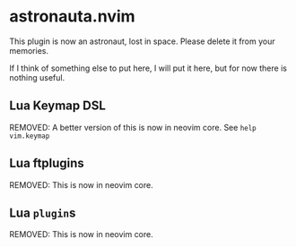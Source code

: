 # astronauta.nvim

This plugin is now an astronaut, lost in space. Please delete it from your memories.

If I think of something else to put here, I will put it here, but for now there is nothing useful.

## Lua Keymap DSL

REMOVED: A better version of this is now in neovim core. See `help vim.keymap`

## Lua ftplugins

REMOVED: This is now in neovim core.

## Lua `plugin`s

REMOVED: This is now in neovim core.
